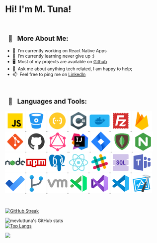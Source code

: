 # Hi! I'm M. Tuna!

<br />

## &nbsp; 🧐  &nbsp; More About Me:

- 🔭 &nbsp;I’m currently working on React Native Apps
- 🌱 &nbsp;I’m currently learning never give up :)
- 🖥 &nbsp;Most of my projects are available on [Github](https://github.com/mevluttuna?tab=repositories)
- 💬 &nbsp;Ask me about anything tech related, I am happy to help;
- 📫 &nbsp;Feel free to ping me on [LinkedIn](https://www.linkedin.com/in/mevluttuna/)

<br />

## &nbsp; 🔨  &nbsp; Languages and Tools:

<a href="" target="_blank"> <img src="https://raw.githubusercontent.com/mevluttuna/mevluttuna/main/icons/javascript.png" alt="" height="64px"/> </a>
<a href="" target="_blank"> <img src="https://raw.githubusercontent.com/mevluttuna/mevluttuna/main/icons/bitbucket.png" alt="" height="64px"/> </a>
<a href="" target="_blank"> <img src="https://raw.githubusercontent.com/mevluttuna/mevluttuna/main/icons/cloud-functions.png" alt="" height="64px"/> </a>
<a href="" target="_blank"> <img src="https://raw.githubusercontent.com/mevluttuna/mevluttuna/main/icons/csharp.png" alt="" height="64px"/> </a>
<a href="" target="_blank"> <img src="https://raw.githubusercontent.com/mevluttuna/mevluttuna/main/icons/docket.png" alt="" height="64px"/> </a>
<a href="" target="_blank"> <img src="https://raw.githubusercontent.com/mevluttuna/mevluttuna/main/icons/filezilla.png" alt="" height="64px"/> </a>
<a href="" target="_blank"> <img src="https://raw.githubusercontent.com/mevluttuna/mevluttuna/main/icons/firebase.png" alt="" height="64px"/> </a>
<a href="" target="_blank"> <img src="https://raw.githubusercontent.com/mevluttuna/mevluttuna/main/icons/git.png" alt="" height="64px"/> </a>
<a href="" target="_blank"> <img src="https://raw.githubusercontent.com/mevluttuna/mevluttuna/main/icons/github.png" alt="" height="64px"/> </a>
<a href="" target="_blank"> <img src="https://raw.githubusercontent.com/mevluttuna/mevluttuna/main/icons/graphql.png" alt="" height="64px"/> </a>
<a href="" target="_blank"> <img src="https://raw.githubusercontent.com/mevluttuna/mevluttuna/main/icons/idea.png" alt="" height="64px"/> </a>
<a href="" target="_blank"> <img src="https://raw.githubusercontent.com/mevluttuna/mevluttuna/main/icons/jetbrains.png" alt="" height="64px"/> </a>
<a href="" target="_blank"> <img src="https://raw.githubusercontent.com/mevluttuna/mevluttuna/main/icons/jira.png" alt="" height="64px"/> </a>
<a href="" target="_blank"> <img src="https://raw.githubusercontent.com/mevluttuna/mevluttuna/main/icons/mongo.png" alt="" height="64px"/> </a>
<a href="" target="_blank"> <img src="https://raw.githubusercontent.com/mevluttuna/mevluttuna/main/icons/ngnix.png" alt="" height="64px"/> </a>
<a href="" target="_blank"> <img src="https://raw.githubusercontent.com/mevluttuna/mevluttuna/main/icons/node.png" alt="" height="64px"/> </a>
<a href="" target="_blank"> <img src="https://raw.githubusercontent.com/mevluttuna/mevluttuna/main/icons/npm.png" alt="" height="64px"/> </a>
<a href="" target="_blank"> <img src="https://raw.githubusercontent.com/mevluttuna/mevluttuna/main/icons/postgresql.png" alt="" height="64px"/> </a>
<a href="" target="_blank"> <img src="https://raw.githubusercontent.com/mevluttuna/mevluttuna/main/icons/react-native.png" alt="" height="64px"/> </a>
<a href="" target="_blank"> <img src="https://raw.githubusercontent.com/mevluttuna/mevluttuna/main/icons/slack.png" alt="" height="64px"/> </a>
<a href="" target="_blank"> <img src="https://raw.githubusercontent.com/mevluttuna/mevluttuna/main/icons/sql.png" alt="" height="64px"/> </a>
<a href="" target="_blank"> <img src="https://raw.githubusercontent.com/mevluttuna/mevluttuna/main/icons/teams.png" alt="" height="64px"/> </a>
<a href="" target="_blank"> <img src="https://raw.githubusercontent.com/mevluttuna/mevluttuna/main/icons/todo.png" alt="" height="64px"/> </a>
<a href="" target="_blank"> <img src="https://raw.githubusercontent.com/mevluttuna/mevluttuna/main/icons/use-fork.png" alt="" height="64px"/> </a>
<a href="" target="_blank"> <img src="https://raw.githubusercontent.com/mevluttuna/mevluttuna/main/icons/vm.png" alt="" height="64px"/> </a>
<a href="" target="_blank"> <img src="https://raw.githubusercontent.com/mevluttuna/mevluttuna/main/icons/vs-code-insides.png" alt="" height="64px"/> </a>
<a href="" target="_blank"> <img src="https://raw.githubusercontent.com/mevluttuna/mevluttuna/main/icons/vs.png" alt="" height="64px"/> </a>
<img src="https://raw.githubusercontent.com/mevluttuna/mevluttuna/main/icons/vscode.png" alt="" height="64px"/>
<img src="https://raw.githubusercontent.com/mevluttuna/mevluttuna/main/icons/xcode.png" alt="" height="64px"/>


<br>

[![GitHub Streak](http://github-readme-streak-stats.herokuapp.com?user=mevluttuna&hide_border=true&fire=FF5050&background=00000000&currStreakLabel=FF5050&stroke=FF5050&sideNums=404040&dates=CCCCCC&sideLabels=FF5050&ring=FF5050&currStreakNum=404040&border=DDDDDD)](https://git.io/streak-stats)

![mevluttuna's GitHub stats](https://github-readme-stats.vercel.app/api?username=mevluttuna&show_icons=true&theme=gradient&count_private=true)
<br />
[![Top Langs](https://github-readme-stats.vercel.app/api/top-langs/?username=mevluttuna&langs_count=8&layout=compact&count_private=true&card_width=445)](https://github.com/mevluttuna/github-readme-stats)

<a href="" target="_blank"> <img src="https://www.adveyer.com/wp-content/uploads/2020/05/5083e0a2a7dcaae07c142e8b87036a27.gif" width="495" /> </a>
